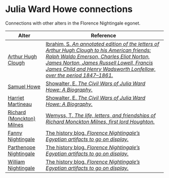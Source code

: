 # Julia Ward Howe connections
Connections with other alters in the Florence Nightingale egonet.

| Alter  | Reference|
| ------------- |------------- |
| [Arthur Hugh Clough](https://github.com/altealo/FNTest/blob/master/AltersReferences/ArthurHughClough.md)|[Ibrahim, S. *An annotated edition of the letters of Arthur Hugh Clough to his American friends: Ralph Waldo Emerson, Charles Eliot Norton, James Norton, James Russell Lowell, Francis James Child and Henry Wadsworth Lonfellow, over the period 1847–1861.*](https://www.dora.dmu.ac.uk/xmlui/bitstream/handle/2086/11468/Susan%20Ibrahim%20e-thesis%20submission.pdf;sequence=1)|
| [Samuel Howe](https://github.com/altealo/FNTest/blob/master/AltersReferences/SamuelHowe.md)|[Showalter, E. *The Civil Wars of Julia Ward Howe: A Biography.*](https://books.google.co.uk/books?id=pdorDgAAQBAJ&pg=PA57&lpg=PA57&dq=Julia+Ward+Howe+and+harriet+martineau&source=bl&ots=IJMdxvAPNv&sig=ACfU3U0l14LKYMI0Ly_Ldn2sUA9ZWijqSQ&hl=en&sa=X&ved=2ahUKEwjlnoqgxfvjAhXTtXEKHcCIAMo4ChDoATAQegQIBxAB#v=onepage&q=Julia%20Ward%20Howe%20and%20harriet%20martineau&f=false)|
| [Harriet Martineau](https://github.com/altealo/FNTest/blob/master/AltersReferences/HarrietMartineau.md)|[Showalter, E. *The Civil Wars of Julia Ward Howe: A Biography.*](https://books.google.co.uk/books?id=pdorDgAAQBAJ&pg=PA57&lpg=PA57&dq=Julia+Ward+Howe+and+harriet+martineau&source=bl&ots=IJMdxvAPNv&sig=ACfU3U0l14LKYMI0Ly_Ldn2sUA9ZWijqSQ&hl=en&sa=X&ved=2ahUKEwjlnoqgxfvjAhXTtXEKHcCIAMo4ChDoATAQegQIBxAB#v=onepage&q=Julia%20Ward%20Howe%20and%20harriet%20martineau&f=false)|
| [Richard (Monckton) Milnes](https://github.com/altealo/FNTest/blob/master/AltersReferences/RichardMilnes.md)|[Wemyss, T. *The life, letters, and friendships of Richard Monckton Milnes, first lord Houghton.*](https://archive.org/details/lifelettersandf09reidgoog/page/n330)|
| [Fanny Nightingale](https://github.com/altealo/FNTest/blob/master/AltersReferences/FannyNightingale.md)|[The history blog. *Florence Nightingale’s Egyptian artifacts to go on display.*](http://www.thehistoryblog.com/archives/46973)|
| [Parthenope Nightingale](https://github.com/altealo/FNTest/blob/master/AltersReferences/ParthenopeNightingale.md)|[The history blog. *Florence Nightingale’s Egyptian artifacts to go on display.*](http://www.thehistoryblog.com/archives/46973)|
| [William Nightingale](https://github.com/altealo/FNTest/blob/master/AltersReferences/WilliamNightingale.md)|[The history blog. *Florence Nightingale’s Egyptian artifacts to go on display.*](http://www.thehistoryblog.com/archives/46973)|

